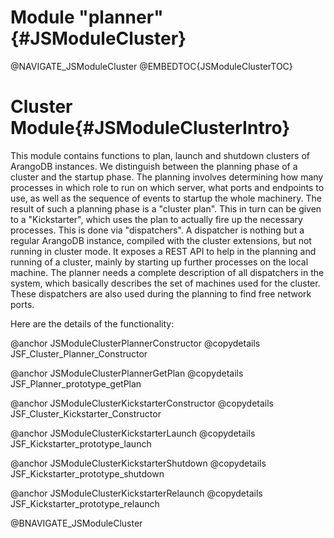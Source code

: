 Module "planner"{#JSModuleCluster}
==================================

@NAVIGATE_JSModuleCluster
@EMBEDTOC{JSModuleClusterTOC}

Cluster Module{#JSModuleClusterIntro}
=====================================

This module contains functions to plan, launch and shutdown clusters
of ArangoDB instances. We distinguish between the planning phase of
a cluster and the startup phase. The planning involves determining
how many processes in which role to run on which server, what ports and
endpoints to use, as well as the sequence of events to startup the whole
machinery. The result of such a planning phase is a "cluster plan". This
in turn can be given to a "Kickstarter", which uses the plan to actually
fire up the necessary processes. This is done via "dispatchers". A
dispatcher is nothing but a regular ArangoDB instance, compiled with the
cluster extensions, but not running in cluster mode. It exposes a REST
API to help in the planning and running of a cluster, mainly by
starting up further processes on the local machine. The planner needs
a complete description of all dispatchers in the system, which basically
describes the set of machines used for the cluster. These dispatchers
are also used during the planning to find free network ports.

Here are the details of the functionality:

@anchor JSModuleClusterPlannerConstructor
@copydetails JSF_Cluster_Planner_Constructor

@anchor JSModuleClusterPlannerGetPlan
@copydetails JSF_Planner_prototype_getPlan

@anchor JSModuleClusterKickstarterConstructor
@copydetails JSF_Cluster_Kickstarter_Constructor

@anchor JSModuleClusterKickstarterLaunch
@copydetails JSF_Kickstarter_prototype_launch

@anchor JSModuleClusterKickstarterShutdown
@copydetails JSF_Kickstarter_prototype_shutdown

@anchor JSModuleClusterKickstarterRelaunch
@copydetails JSF_Kickstarter_prototype_relaunch

@BNAVIGATE_JSModuleCluster
